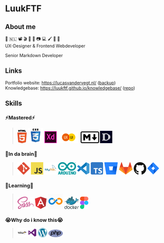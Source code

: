 # LuukFTF

## About me

💜 🇳🇱 📽️ 🎬 🎵 👾 📷 💻 🖌️ 💚 🌈  
UX-Designer & Frontend Webdeveloper

Senior Markdown Developer

## Links

Portfolio website: https://lucasvandervegt.nl/ ([backup][github.io/portofolio])  
Knowledgebase: https://luukftf.github.io/knowledgebase/ ([repo][github/knowledgebase])

## Skills

### ⚡Mastered⚡

> <img alt="HTML" width='30' src="img/html.svg"/>
> <img alt="CSS" width='50' src="img/css.svg"/>
> <img alt="Adobe XD" width='40' src="img/adobexd.svg"/>
> <img alt="UX Design" width='70' src="img/uxui.svg"/>
> <img alt="Markdown" width='60' src="img/markdown.svg"/>
> <img alt="DocFX" height='40' src="img/docfx.jpg"/>

### 🧠In da brain🧠
> <img alt="GIT" height='40' src="img/git.svg"/> 
> <img alt="JavaScript" height='40' src="img/javascript.svg"/>  
> <img alt="SQL" height='40' src="img/mysql.svg"/> 
> <img alt="Arduino" height='40' src="img/arduino.svg"/> 
> <img alt="VScode" height='40' src="img/vscode.svg"/> 
> <img alt="TypeScript" height='40' src="img/typescript.svg"/> 
> <img alt="BitBucket" height='40' src="img/bitbucket.svg"/> 
> <img alt="GitLab" height='40' src="img/gitlab.svg"/> 
> <img alt="Github" height='40' src="img/github.svg"/> 
> <img alt="Jira" height='40' src="img/jira.svg"/> 

### 🌱Learning🌱
> <img alt="SASS" height='40' src="img/sass.svg"/>
> <img alt="Angular" height='40' src="img/angular.svg"/> 
> <img alt="DevOps" height='50' src="img/devops.webp"/> 
> <img alt="Docker" height='40' src="img/docker.svg"/> 
> <img alt="Figma" height='40' src="img/figma.svg"/>


<!-- 
### 🚀Future🚀

> <img alt="Node.js" height='50' src="img/nodejs.svg"/> 
> <img alt="Next.js" height='50' src="img/nextjs.svg"/> 
> <img alt="Kubernetes" height='50' src="img/kubernetes.svg"/> 
> <img alt="AWS" height='50' src="img/aws.svg"/> 
> <img alt="PWA" height='30' src="img/pwa.png"/>  
> -->

### 😭Why do i know this😭

> <img alt="VisualBasic" height='30' src="img/visualbasic.svg"/> 
> <img alt="Visual Studio" height='30' src="img/visualstudio.svg"/> 
> <img alt="Wordpress" height='30' src="img/wordpress.svg"/> 
> <img alt="PHP" height='25' src="img/php.svg"/> 


[github.io/portofolio]: https://luukftf.github.io/docfx-portfolio/
[github/knowledgebase]: https://github.com/LuukFTF/knowledgebase
